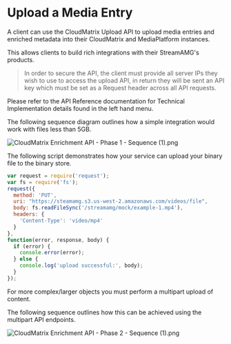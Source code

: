 # Upload a Media Entry

A client can use the CloudMatrix Upload API to upload media entries and enriched metadata into their CloudMatrix and MediaPlatform instances.

This allows clients to build rich integrations with their StreamAMG's products.

> In order to secure the API, the client must provide all server IPs they wish to use to access the upload API, in return they will be sent an API key which must be set as a Request header across all API requests. 

Please refer to the API Reference documentation for Technical Implementation details found in the left hand menu.

The following sequence diagram outlines how a simple integration would work with files less than 5GB. 

![CloudMatrix Enrichment API - Phase 1 - Sequence (1).png](https://stoplight.io/api/v1/projects/cHJqOjc2ODM3/images/OiCWC6k7vtU)


The following script demonstrates how your service can upload your binary file to the binary store.

```javascript
var request = require('request');
var fs = require('fs');
request({
  method: 'PUT',
  uri: "https://steamamg.s3.us-west-2.amazonaws.com/videos/file",
  body: fs.readFileSync('/streamamg/mock/example-1.mp4'),
  headers: {
    'Content-Type': 'video/mp4'
  }
},
function(error, response, body) {
  if (error) {
    console.error(error);
  } else {
    console.log('upload successful:', body);
  }
});
```

For more complex/larger objects you must perform a multipart upload of content. 

The following sequence outlines how this can be achieved using the multipart API endpoints. 

![CloudMatrix Enrichment API - Phase 2 - Sequence (1).png](https://stoplight.io/api/v1/projects/cHJqOjc2ODM3/images/pROnd22MePM)

